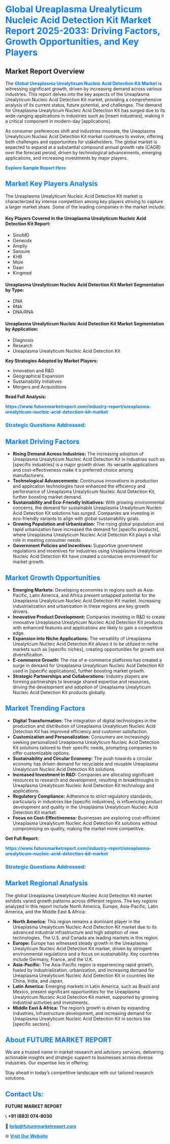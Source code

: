 <h1 style="color: #007BFF;">Global Ureaplasma Urealyticum Nucleic Acid Detection Kit Market Report 2025-2033: Driving Factors, Growth Opportunities, and Key Players</h1>

<section id="overview">
<h2>Market Report Overview</h2>
<p>The <a href="https://www.futuremarketreport.com/industry-report/ureaplasma-urealyticum-nucleic-acid-detection-kit-market" style="color: #007BFF; text-decoration: none;"><strong>Global Ureaplasma Urealyticum Nucleic Acid Detection Kit Market</strong></a> is witnessing significant growth, driven by increasing demand across various industries. This report delves into the key aspects of the Ureaplasma Urealyticum Nucleic Acid Detection Kit market, providing a comprehensive analysis of its current status, future potential, and challenges. The demand for Ureaplasma Urealyticum Nucleic Acid Detection Kit has surged due to its wide-ranging applications in industries such as [insert industries], making it a critical component in modern-day [applications].</p>
<p>As consumer preferences shift and industries innovate, the Ureaplasma Urealyticum Nucleic Acid Detection Kit market continues to evolve, offering both challenges and opportunities for stakeholders. The global market is expected to expand at a substantial compound annual growth rate (CAGR) over the forecast period, driven by technological advancements, emerging applications, and increasing investments by major players.</p>
</section>

<section id="overview">
<p><a href="https://www.futuremarketreport.com/request-sample/reportId=123172" style="color: #007BFF; text-decoration: none;"><strong>Explore Sample Report Here</strong></a></p>
</section>

<section id="key-players">
<h2 style="color: #007BFF;">Market Key Players Analysis</h2>
<p>The Ureaplasma Urealyticum Nucleic Acid Detection Kit market is characterized by intense competition among key players striving to capture a larger market share. Some of the leading companies in the market include:</p>
<h4>Key Players Covered in the Ureaplasma Urealyticum Nucleic Acid Detection Kit Report:</h4>
<ul><li>SinoMD</li><li>Geneodx</li><li>Amplly</li><li>Sansure</li><li>KHB</li><li>Mole</li><li>Daan</li><li>Kingmed</li></ul>
<h4>Ureaplasma Urealyticum Nucleic Acid Detection Kit Market Segmentation by Type:</h4>
<ul><li>DNA</li><li>RNA</li><li>DNA/RNA</li></ul>

<h4>Ureaplasma Urealyticum Nucleic Acid Detection Kit Market Segmentation by Application:</h4>
<ul><li>Diagnosis</li><li>Research</li><li>Ureaplasma Urealyticum Nucleic Acid Detection Kit</li></ul>
<p><strong>Key Strategies Adopted by Market Players:</strong></p>
<ul>
<li>Innovation and R&D</li>
<li>Geographical Expansion</li>
<li>Sustainability Initiatives</li>
<li>Mergers and Acquisitions</li>
</ul>
</section>

<section>
<p><strong>Read Full Analysis: </strong></p><a href="https://www.futuremarketreport.com/industry-report/ureaplasma-urealyticum-nucleic-acid-detection-kit-market" style="color: #007BFF; text-decoration: none;"><strong>https://www.futuremarketreport.com/industry-report/ureaplasma-urealyticum-nucleic-acid-detection-kit-market</strong></a>
<h3 style="color: #007BFF;">Strategic Questions Addressed:</h3>
</section>

<section id="driving-factors">
<h2 style="color: #007BFF;">Market Driving Factors</h2>
<ul>
<li><strong>Rising Demand Across Industries:</strong> The increasing adoption of Ureaplasma Urealyticum Nucleic Acid Detection Kit in industries such as [specific industries] is a major growth driver. Its versatile applications and cost-effectiveness make it a preferred choice among manufacturers.</li>
<li><strong>Technological Advancements:</strong> Continuous innovations in production and application technologies have enhanced the efficiency and performance of Ureaplasma Urealyticum Nucleic Acid Detection Kit, further boosting market demand.</li>
<li><strong>Sustainability and Eco-Friendly Initiatives:</strong> With growing environmental concerns, the demand for sustainable Ureaplasma Urealyticum Nucleic Acid Detection Kit solutions has surged. Companies are investing in eco-friendly variants to align with global sustainability goals.</li>
<li><strong>Growing Population and Urbanization:</strong> The rising global population and rapid urbanization have increased the demand for [specific products], where Ureaplasma Urealyticum Nucleic Acid Detection Kit plays a vital role in meeting consumer needs.</li>
<li><strong>Government Policies and Incentives:</strong> Supportive government regulations and incentives for industries using Ureaplasma Urealyticum Nucleic Acid Detection Kit have created a conducive environment for market growth.</li>
</ul>
</section>

<section id="growth-opportunities">
<h2 style="color: #007BFF;">Market Growth Opportunities</h2>
<ul>
<li><strong>Emerging Markets:</strong> Developing economies in regions such as Asia-Pacific, Latin America, and Africa present untapped potential for the Ureaplasma Urealyticum Nucleic Acid Detection Kit market. Increasing industrialization and urbanization in these regions are key growth drivers.</li>
<li><strong>Innovative Product Development:</strong> Companies investing in R&D to create innovative Ureaplasma Urealyticum Nucleic Acid Detection Kit products with enhanced features and applications are likely to gain a competitive edge.</li>
<li><strong>Expansion into Niche Applications:</strong> The versatility of Ureaplasma Urealyticum Nucleic Acid Detection Kit allows it to be utilized in niche markets such as [specific niches], creating opportunities for growth and diversification.</li>
<li><strong>E-commerce Growth:</strong> The rise of e-commerce platforms has created a surge in demand for Ureaplasma Urealyticum Nucleic Acid Detection Kit used in [specific applications], further boosting market growth.</li>
<li><strong>Strategic Partnerships and Collaborations:</strong> Industry players are forming partnerships to leverage shared expertise and resources, driving the development and adoption of Ureaplasma Urealyticum Nucleic Acid Detection Kit products globally.</li>
</ul>
</section>

<section id="trending-factors">
<h2 style="color: #007BFF;">Market Trending Factors</h2>
<ul>
<li><strong>Digital Transformation:</strong> The integration of digital technologies in the production and distribution of Ureaplasma Urealyticum Nucleic Acid Detection Kit has improved efficiency and customer satisfaction.</li>
<li><strong>Customization and Personalization:</strong> Consumers are increasingly seeking personalized Ureaplasma Urealyticum Nucleic Acid Detection Kit solutions tailored to their specific needs, prompting companies to offer customizable options.</li>
<li><strong>Sustainability and Circular Economy:</strong> The push towards a circular economy has driven demand for recyclable and reusable Ureaplasma Urealyticum Nucleic Acid Detection Kit solutions.</li>
<li><strong>Increased Investment in R&D:</strong> Companies are allocating significant resources to research and development, resulting in breakthroughs in Ureaplasma Urealyticum Nucleic Acid Detection Kit technology and applications.</li>
<li><strong>Regulatory Compliance:</strong> Adherence to strict regulatory standards, particularly in industries like [specific industries], is influencing product development and quality in the Ureaplasma Urealyticum Nucleic Acid Detection Kit market.</li>
<li><strong>Focus on Cost-Effectiveness:</strong> Businesses are exploring cost-efficient Ureaplasma Urealyticum Nucleic Acid Detection Kit solutions without compromising on quality, making the market more competitive.</li>
</ul>
</section>

<section>
<p><strong>Get Full Report: </strong></p><a href="https://www.futuremarketreport.com/industry-report/ureaplasma-urealyticum-nucleic-acid-detection-kit-market" style="color: #007BFF; text-decoration: none;"><strong>https://www.futuremarketreport.com/industry-report/ureaplasma-urealyticum-nucleic-acid-detection-kit-market</strong></a>
<h3 style="color: #007BFF;">Strategic Questions Addressed:</h3>
</section>


<section id="regional-analysis">
<h2 style="color: #007BFF;">Market Regional Analysis</h2>
<p>The global Ureaplasma Urealyticum Nucleic Acid Detection Kit market exhibits varied growth patterns across different regions. The key regions analyzed in this report include North America, Europe, Asia-Pacific, Latin America, and the Middle East & Africa:</p>
<ul>
<li><strong>North America:</strong> This region remains a dominant player in the Ureaplasma Urealyticum Nucleic Acid Detection Kit market due to its advanced industrial infrastructure and high adoption of new technologies. The U.S. and Canada are leading markets in this region.</li>
<li><strong>Europe:</strong> Europe has witnessed steady growth in the Ureaplasma Urealyticum Nucleic Acid Detection Kit market, driven by stringent environmental regulations and a focus on sustainability. Key countries include Germany, France, and the U.K.</li>
<li><strong>Asia-Pacific:</strong> The Asia-Pacific region is experiencing rapid growth, fueled by industrialization, urbanization, and increasing demand for Ureaplasma Urealyticum Nucleic Acid Detection Kit in countries like China, India, and Japan.</li>
<li><strong>Latin America:</strong> Emerging markets in Latin America, such as Brazil and Mexico, present significant opportunities for the Ureaplasma Urealyticum Nucleic Acid Detection Kit market, supported by growing industrial activities and investments.</li>
<li><strong>Middle East & Africa:</strong> The region’s growth is driven by expanding industries, infrastructure development, and increasing demand for Ureaplasma Urealyticum Nucleic Acid Detection Kit in sectors like [specific sectors].</li>
</ul>
</section>

<footer>
<h2 style="color: #007BFF;">About FUTURE MARKET REPORT</h2>
<p>We are a trusted name in market research and advisory services, delivering actionable insights and strategic support to businesses across diverse industries. Our expertise lies in offering:</p>

<p>Stay ahead in today’s competitive landscape with our tailored research solutions.</p>

<h2 style="color: #007BFF;">Contact Us:</h2>
<p><strong>FUTURE MARKET REPORT</strong></p>
<p>📞 <strong>+91 (883) 074-8030</strong></p>
<p>📧 <strong><a href="mailto:help@futuremarketreport.com" style="color: #007BFF;">help@futuremarketreport.com</a></strong></p>
<p>🌐 <strong><a href="https://www.futuremarketreport.com/" style="color: #007BFF;">Visit Our Website</a></strong></p>
</footer>
